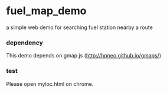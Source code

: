 # fuel_map_demo
a simple web demo for searching fuel station nearby a route

### dependency
This demo depends on gmap.js (http://hpneo.github.io/gmaps/)

### test
Please open myloc.html on chrome.
